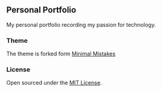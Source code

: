 ## Personal Portfolio
My personal portfolio recording my passion for technology.

### Theme
The theme is forked form [Minimal Mistakes](https://github.com/mmistakes/minimal-mistakes)


### License
Open sourced under the [MIT License](https://github.com/Geobuddy/geobuddy.github.io/blob/master/LICENSE).
